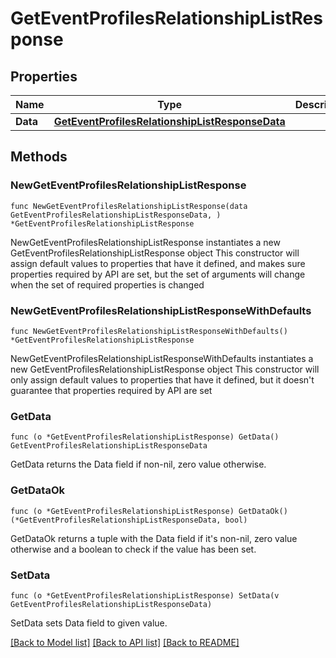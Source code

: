 # GetEventProfilesRelationshipListResponse

## Properties

Name | Type | Description | Notes
------------ | ------------- | ------------- | -------------
**Data** | [**GetEventProfilesRelationshipListResponseData**](GetEventProfilesRelationshipListResponseData.md) |  | 

## Methods

### NewGetEventProfilesRelationshipListResponse

`func NewGetEventProfilesRelationshipListResponse(data GetEventProfilesRelationshipListResponseData, ) *GetEventProfilesRelationshipListResponse`

NewGetEventProfilesRelationshipListResponse instantiates a new GetEventProfilesRelationshipListResponse object
This constructor will assign default values to properties that have it defined,
and makes sure properties required by API are set, but the set of arguments
will change when the set of required properties is changed

### NewGetEventProfilesRelationshipListResponseWithDefaults

`func NewGetEventProfilesRelationshipListResponseWithDefaults() *GetEventProfilesRelationshipListResponse`

NewGetEventProfilesRelationshipListResponseWithDefaults instantiates a new GetEventProfilesRelationshipListResponse object
This constructor will only assign default values to properties that have it defined,
but it doesn't guarantee that properties required by API are set

### GetData

`func (o *GetEventProfilesRelationshipListResponse) GetData() GetEventProfilesRelationshipListResponseData`

GetData returns the Data field if non-nil, zero value otherwise.

### GetDataOk

`func (o *GetEventProfilesRelationshipListResponse) GetDataOk() (*GetEventProfilesRelationshipListResponseData, bool)`

GetDataOk returns a tuple with the Data field if it's non-nil, zero value otherwise
and a boolean to check if the value has been set.

### SetData

`func (o *GetEventProfilesRelationshipListResponse) SetData(v GetEventProfilesRelationshipListResponseData)`

SetData sets Data field to given value.



[[Back to Model list]](../README.md#documentation-for-models) [[Back to API list]](../README.md#documentation-for-api-endpoints) [[Back to README]](../README.md)


